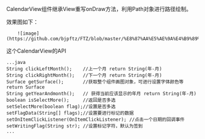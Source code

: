 CalendarView组件继承View重写onDraw方法，利用Path对象进行路径绘制。

效果图如下：

        ![image](https://github.com/bjpftz/FTZ/blob/master/%E8%87%AA%E5%AE%9A%E4%B9%89%E6%97%A5%E5%8E%86/jdfw.gif)


这个CalendarView的API

    ...java
    String clickLeftMonth();    //上一个月 return String(年-月)
    String clickRightMonth();   //下一个月 return String(年-月)
    Surface getSurface();       //获取整个组件画图对象，可进行设置字体颜色等 return Surface
    String getYearAndmonth();   // 获得当前应该显示的年月 return String(年-月)
    boolean isSelectMore();     //返回是否多选
    setSelectMore(boolean flag);//设置是否多选
    setFlagData(String[] flags);//设置要进行标记的数据
    setOnItemClickListener(OnItemClickListener); //点击一个日期的回调事件
    setWritingFlag(String str); //设置标记字符，默认为签到
    ...

